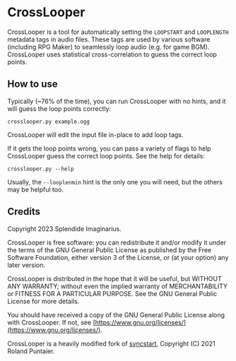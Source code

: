 # CrossLooper

CrossLooper is a tool for automatically setting the `LOOPSTART` and `LOOPLENGTH` metadata tags in audio files. These tags are used by various software (including RPG Maker) to seamlessly loop audio (e.g. for game BGM). CrossLooper uses statistical cross-correlation to guess the correct loop points.

## How to use

Typically (~76% of the time), you can run CrossLooper with no hints, and it will guess the loop points correctly:

```
crosslooper.py example.ogg
```

CrossLooper will edit the input file in-place to add loop tags.

If it gets the loop points wrong, you can pass a variety of flags to help CrossLooper guess the correct loop points. See the help for details:

```
crosslooper.py --help
```

Usually, the `--looplenmin` hint is the only one you will need, but the others may be helpful too.

## Credits

Copyright 2023 Splendide Imaginarius.

CrossLooper is free software: you can redistribute it and/or modify it under the terms of the GNU General Public License as published by the Free Software Foundation, either version 3 of the License, or (at your option) any later version.

CrossLooper is distributed in the hope that it will be useful, but WITHOUT ANY WARRANTY; without even the implied warranty of MERCHANTABILITY or FITNESS FOR A PARTICULAR PURPOSE. See the GNU General Public License for more details.

You should have received a copy of the GNU General Public License along with CrossLooper. If not, see [https://www.gnu.org/licenses/](https://www.gnu.org/licenses/).

CrossLooper is a heavily modified fork of [syncstart](https://github.com/rpuntaie/syncstart), Copyright (C) 2021 Roland Puntaier.
